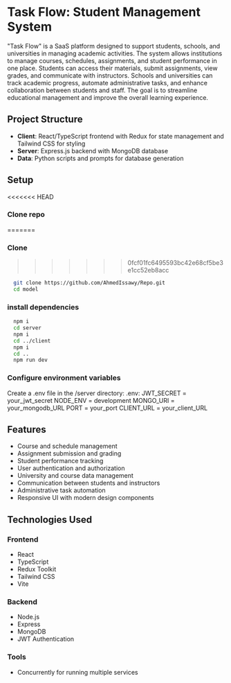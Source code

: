 # Task Flow: Student Management System

"Task Flow" is a SaaS platform designed to support students, schools, and universities in managing academic activities. The system allows institutions to manage courses, schedules, assignments, and student performance in one place. Students can access their materials, submit assignments, view grades, and communicate with instructors. Schools and universities can track academic progress, automate administrative tasks, and enhance collaboration between students and staff. The goal is to streamline educational management and improve the overall learning experience.

## Project Structure

- **Client**: React/TypeScript frontend with Redux for state management and Tailwind CSS for styling
- **Server**: Express.js backend with MongoDB database
- **Data**: Python scripts and prompts for database generation

## Setup
<<<<<<< HEAD

### Clone repo

=======
### Clone
>>>>>>> 0fcf01fc6495593bc42e68cf5be3e1cc52eb8acc
```bash
  git clone https://github.com/AhmedIssawy/Repo.git
  cd model
```

### install dependencies

```bash
  npm i
  cd server
  npm i
  cd ../client
  npm i
  cd ..
  npm run dev
```

### Configure environment variables

Create a .env file in the /server directory:
.env:
JWT_SECRET = your_jwt_secret
NODE_ENV = development
MONGO_URI = your_mongodb_URL
PORT = your_port
CLIENT_URL = your_client_URL

## Features

- Course and schedule management
- Assignment submission and grading
- Student performance tracking
- User authentication and authorization
- University and course data management
- Communication between students and instructors
- Administrative task automation
- Responsive UI with modern design components

## Technologies Used

### Frontend

- React
- TypeScript
- Redux Toolkit
- Tailwind CSS
- Vite

### Backend

- Node.js
- Express
- MongoDB
- JWT Authentication

### Tools

- Concurrently for running multiple services
